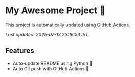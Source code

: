 # My Awesome Project 🚀

This project is automatically updated using GitHub Actions.

_Last updated: 2025-07-13 23:16:53 IST_

## Features
- Auto-update README using Python 🐍
- Auto Git push with GitHub Actions 🤖
